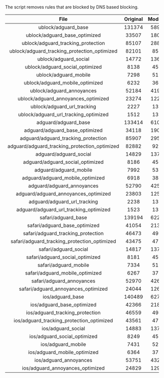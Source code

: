 The script removes rules that are blocked by DNS based blocking.


| File | Original | Modified |
|:----:|:-----:|:-----:|
| ublock/adguard_base | 131374 | 58963 |
| ublock/adguard_base_optimized | 33507 | 18044 |
| ublock/adguard_tracking_protection | 85107 | 28845 |
| ublock/adguard_tracking_protection_optimized | 82101 | 8531 |
| ublock/adguard_social | 14772 | 13698 |
| ublock/adguard_social_optimized | 8138 | 4539 |
| ublock/adguard_mobile | 7298 | 5138 |
| ublock/adguard_mobile_optimized | 6232 | 3669 |
| ublock/adguard_annoyances | 52184 | 41991 |
| ublock/adguard_annoyances_optimized | 23274 | 12278 |
| ublock/adguard_url_tracking | 2227 | 1354 |
| ublock/adguard_url_tracking_optimized | 1512 | 1351 |
| adguard/adguard_base | 133414 | 61041 |
| adguard/adguard_base_optimized | 34118 | 19081 |
| adguard/adguard_tracking_protection | 85907 | 29586 |
| adguard/adguard_tracking_protection_optimized | 82882 | 9256 |
| adguard/adguard_social | 14829 | 13759 |
| adguard/adguard_social_optimized | 8186 | 4586 |
| adguard/adguard_mobile | 7992 | 5322 |
| adguard/adguard_mobile_optimized | 6918 | 3846 |
| adguard/adguard_annoyances | 52790 | 42510 |
| adguard/adguard_annoyances_optimized | 23803 | 12566 |
| adguard/adguard_url_tracking | 2238 | 1363 |
| adguard/adguard_url_tracking_optimized | 1523 | 1360 |
| safari/adguard_base | 139194 | 62256 |
| safari/adguard_base_optimized | 41054 | 21361 |
| safari/adguard_tracking_protection | 46473 | 4936 |
| safari/adguard_tracking_protection_optimized | 43475 | 4785 |
| safari/adguard_social | 14817 | 13742 |
| safari/adguard_social_optimized | 8181 | 4572 |
| safari/adguard_mobile | 7334 | 5179 |
| safari/adguard_mobile_optimized | 6267 | 3704 |
| safari/adguard_annoyances | 52970 | 42611 |
| safari/adguard_annoyances_optimized | 24044 | 12643 |
| ios/adguard_base | 140489 | 62764 |
| ios/adguard_base_optimized | 42366 | 21866 |
| ios/adguard_tracking_protection | 46559 | 4946 |
| ios/adguard_tracking_protection_optimized | 43561 | 4795 |
| ios/adguard_social | 14883 | 13781 |
| ios/adguard_social_optimized | 8249 | 4593 |
| ios/adguard_mobile | 7431 | 5224 |
| ios/adguard_mobile_optimized | 6364 | 3746 |
| ios/adguard_annoyances | 53751 | 43277 |
| ios/adguard_annoyances_optimized | 24829 | 12970 |